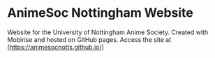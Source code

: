 # AnimeSoc Nottingham Website
Website for the University of Nottingham Anime Society.
Created with Mobirise and hosted on GitHub pages.
Access the site at [https://animesocnotts.github.io/]
